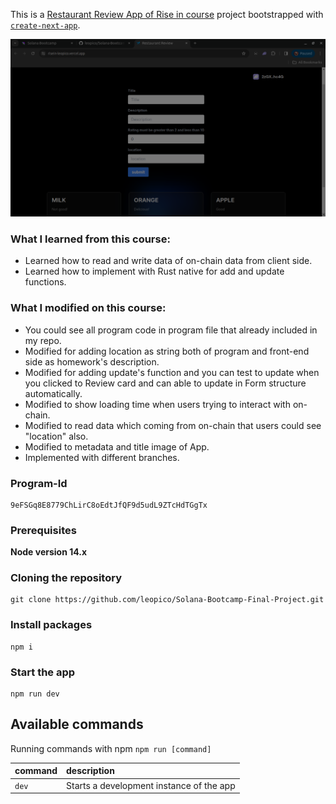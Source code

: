 This is a [Restaurant Review App of Rise in course](https://risein-leopico.vercel.app/) project bootstrapped with [`create-next-app`](https://github.com/vercel/next.js/tree/canary/packages/create-next-app).

![Restaurant Review App's UI](./public/app-ui.png)

### What I learned from this course:

- Learned how to read and write data of on-chain data from client side.
- Learned how to implement with Rust native for add and update functions.

### What I modified on this course:

- You could see all program code in program file that already included in my repo.
- Modified for adding location as string both of program and front-end side as homework's description.
- Modified for adding update's function and you can test to update when you clicked to Review card and can able to update in Form structure automatically.
- Modified to show loading time when users trying to interact with on-chain.
- Modified to read data which coming from on-chain that users could see "location" also.
- Modified to metadata and title image of App.
- Implemented with different branches.

### Program-Id

```shell
9eFSGq8E8779ChLirC8oEdtJfQF9d5udL9ZTcHdTGgTx
```

### Prerequisites

**Node version 14.x**

### Cloning the repository

```shell
git clone https://github.com/leopico/Solana-Bootcamp-Final-Project.git
```

### Install packages

```shell
npm i
```

### Start the app

```shell
npm run dev
```

## Available commands

Running commands with npm `npm run [command]`

| command | description                              |
| :------ | :--------------------------------------- |
| `dev`   | Starts a development instance of the app |
